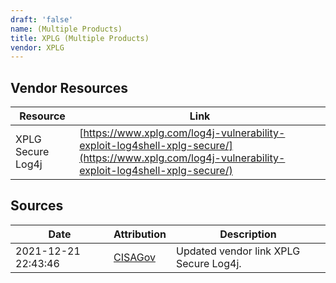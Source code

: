 ```yaml
---
draft: 'false'
name: (Multiple Products)
title: XPLG (Multiple Products)
vendor: XPLG
---
```


## Vendor Resources
| Resource | Link |
| --- | --- |
| XPLG Secure Log4j | [https://www.xplg.com/log4j-vulnerability-exploit-log4shell-xplg-secure/](https://www.xplg.com/log4j-vulnerability-exploit-log4shell-xplg-secure/) |



## Sources
| Date | Attribution | Description |
| --- | --- | --- |
| 2021-12-21 22:43:46 | [CISAGov](https://raw.githubusercontent.com/cisagov/log4j-affected-db/develop/README.md) | Updated vendor link XPLG Secure Log4j.  |

